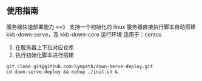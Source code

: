 ## 使用指南

服务器快速部署能力 ==》 支持一个初始化的 linux 服务器直接执行脚本自动搭建 kkb-down-serve，及 kkb-down-core 运行环境
适用于：centos

1. 在服务器上下拉对应仓库
2. 执行初始化脚本进行搭建

```
git clone git@github.com:Sympath/down-serve-deploy.git
cd down-serve-deploy && nohup ./init.sh &
```
